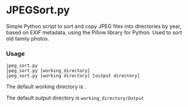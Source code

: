 # JPEGSort.py

Simple Python script to sort and copy JPEG files into directories by year, based on EXIF metadata, using the Pillow library for Python. Used to sort old family photos.

### Usage
```
jpeg_sort.py
jpeg_sort.py [working_directory]
jpeg_sort.py [working directory] [output directory]
```

The default working directory is `.`

The default output directory is `working_directory/Output`

